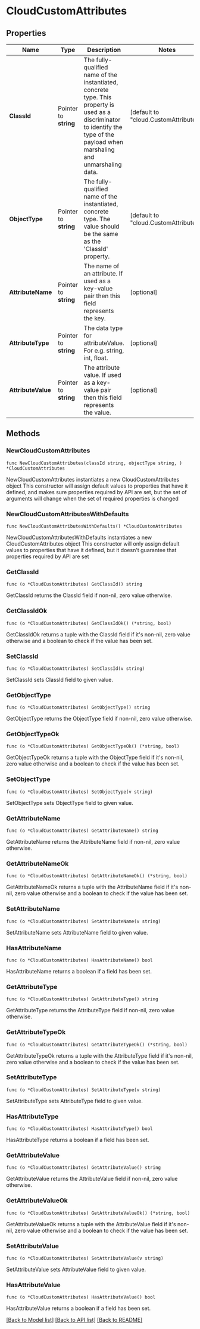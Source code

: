 # CloudCustomAttributes

## Properties

Name | Type | Description | Notes
------------ | ------------- | ------------- | -------------
**ClassId** | Pointer to **string** | The fully-qualified name of the instantiated, concrete type. This property is used as a discriminator to identify the type of the payload when marshaling and unmarshaling data. | [default to "cloud.CustomAttributes"]
**ObjectType** | Pointer to **string** | The fully-qualified name of the instantiated, concrete type. The value should be the same as the &#39;ClassId&#39; property. | [default to "cloud.CustomAttributes"]
**AttributeName** | Pointer to **string** | The name of an attribute. If used as a key-value pair then this field represents the key. | [optional] 
**AttributeType** | Pointer to **string** | The data type for attributeValue. For e.g. string, int, float. | [optional] 
**AttributeValue** | Pointer to **string** | The attribute value. If used as a key-value pair then this field represents the value. | [optional] 

## Methods

### NewCloudCustomAttributes

`func NewCloudCustomAttributes(classId string, objectType string, ) *CloudCustomAttributes`

NewCloudCustomAttributes instantiates a new CloudCustomAttributes object
This constructor will assign default values to properties that have it defined,
and makes sure properties required by API are set, but the set of arguments
will change when the set of required properties is changed

### NewCloudCustomAttributesWithDefaults

`func NewCloudCustomAttributesWithDefaults() *CloudCustomAttributes`

NewCloudCustomAttributesWithDefaults instantiates a new CloudCustomAttributes object
This constructor will only assign default values to properties that have it defined,
but it doesn't guarantee that properties required by API are set

### GetClassId

`func (o *CloudCustomAttributes) GetClassId() string`

GetClassId returns the ClassId field if non-nil, zero value otherwise.

### GetClassIdOk

`func (o *CloudCustomAttributes) GetClassIdOk() (*string, bool)`

GetClassIdOk returns a tuple with the ClassId field if it's non-nil, zero value otherwise
and a boolean to check if the value has been set.

### SetClassId

`func (o *CloudCustomAttributes) SetClassId(v string)`

SetClassId sets ClassId field to given value.


### GetObjectType

`func (o *CloudCustomAttributes) GetObjectType() string`

GetObjectType returns the ObjectType field if non-nil, zero value otherwise.

### GetObjectTypeOk

`func (o *CloudCustomAttributes) GetObjectTypeOk() (*string, bool)`

GetObjectTypeOk returns a tuple with the ObjectType field if it's non-nil, zero value otherwise
and a boolean to check if the value has been set.

### SetObjectType

`func (o *CloudCustomAttributes) SetObjectType(v string)`

SetObjectType sets ObjectType field to given value.


### GetAttributeName

`func (o *CloudCustomAttributes) GetAttributeName() string`

GetAttributeName returns the AttributeName field if non-nil, zero value otherwise.

### GetAttributeNameOk

`func (o *CloudCustomAttributes) GetAttributeNameOk() (*string, bool)`

GetAttributeNameOk returns a tuple with the AttributeName field if it's non-nil, zero value otherwise
and a boolean to check if the value has been set.

### SetAttributeName

`func (o *CloudCustomAttributes) SetAttributeName(v string)`

SetAttributeName sets AttributeName field to given value.

### HasAttributeName

`func (o *CloudCustomAttributes) HasAttributeName() bool`

HasAttributeName returns a boolean if a field has been set.

### GetAttributeType

`func (o *CloudCustomAttributes) GetAttributeType() string`

GetAttributeType returns the AttributeType field if non-nil, zero value otherwise.

### GetAttributeTypeOk

`func (o *CloudCustomAttributes) GetAttributeTypeOk() (*string, bool)`

GetAttributeTypeOk returns a tuple with the AttributeType field if it's non-nil, zero value otherwise
and a boolean to check if the value has been set.

### SetAttributeType

`func (o *CloudCustomAttributes) SetAttributeType(v string)`

SetAttributeType sets AttributeType field to given value.

### HasAttributeType

`func (o *CloudCustomAttributes) HasAttributeType() bool`

HasAttributeType returns a boolean if a field has been set.

### GetAttributeValue

`func (o *CloudCustomAttributes) GetAttributeValue() string`

GetAttributeValue returns the AttributeValue field if non-nil, zero value otherwise.

### GetAttributeValueOk

`func (o *CloudCustomAttributes) GetAttributeValueOk() (*string, bool)`

GetAttributeValueOk returns a tuple with the AttributeValue field if it's non-nil, zero value otherwise
and a boolean to check if the value has been set.

### SetAttributeValue

`func (o *CloudCustomAttributes) SetAttributeValue(v string)`

SetAttributeValue sets AttributeValue field to given value.

### HasAttributeValue

`func (o *CloudCustomAttributes) HasAttributeValue() bool`

HasAttributeValue returns a boolean if a field has been set.


[[Back to Model list]](../README.md#documentation-for-models) [[Back to API list]](../README.md#documentation-for-api-endpoints) [[Back to README]](../README.md)


